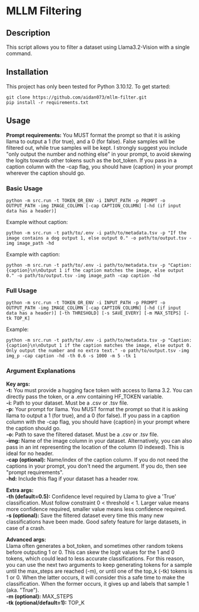 # MLLM Filtering

## Description
This script allows you to filter a dataset using Llama3.2-Vision with a single command.

## Installation

This project has only been tested for Python 3.10.12. To get started:

```
git clone https://github.com/aidan073/mllm-filter.git
pip install -r requirements.txt
```

## Usage
**Prompt requirements:** You MUST format the prompt so that it is asking llama to output a 1 (for true), and a 0 (for false). False samples will be filtered out, while true samples will be kept. I strongly suggest you include "only output the number and nothing else" in your prompt, to avoid skewing the logits towards other tokens such as the bot_token. If you pass in a caption column with the -cap flag, you should have {caption} in your prompt wherever the caption should go.

### Basic Usage
```
python -m src.run -t TOKEN_OR_ENV -i INPUT_PATH -p PROMPT -o OUTPUT_PATH -img IMAGE_COLUMN [-cap CAPTION_COLUMN] [-hd (if input data has a header)]
```
Example without caption:
```
python -m src.run -t path/to/.env -i path/to/metadata.tsv -p "If the image contains a dog output 1, else output 0." -o path/to/output.tsv -img image_path -hd
```
Example with caption:
```
python -m src.run -t path/to/.env -i path/to/metadata.tsv -p "Caption: {caption}\n\nOutput 1 if the caption matches the image, else output 0." -o path/to/output.tsv -img image_path -cap caption -hd
```

### Full Usage
```
python -m src.run -t TOKEN_OR_ENV -i INPUT_PATH -p PROMPT -o OUTPUT_PATH -img IMAGE_COLUMN [-cap CAPTION_COLUMN] [-hd (if input data has a header)] [-th THRESHOLD] [-s SAVE_EVERY] [-m MAX_STEPS] [-tk TOP_K]
```
Example:
```
python -m src.run -t path/to/.env -i path/to/metadata.tsv -p "Caption: {caption}\n\nOutput 1 if the caption matches the image, else output 0. Only output the number and no extra text." -o path/to/output.tsv -img img_p -cap caption -hd -th 0.6 -s 1000 -m 5 -tk 1
```

### Argument Explanations  
**Key args:**  
**-t:** You must provide a hugging face token with access to llama 3.2. You can directly pass the token, or a .env containing HF_TOKEN variable.  
**-i:** Path to your dataset. Must be a .csv or .tsv file.  
**-p:** Your prompt for llama. You MUST format the prompt so that it is asking llama to output a 1 (for true), and a 0 (for false). If you pass in a caption column with the -cap flag, you should have {caption} in your prompt where the caption should go.  
**-o:** Path to save the filtered dataset. Must be a .csv or .tsv file.  
**-img:** Name of the image column in your dataset. Alternatively, you can also pass in an int representing the location of the column (0 indexed). This is ideal for no header.  
**-cap (optional):** Name/index of the caption column. If you do not need the captions in your prompt, you don't need the argument. If you do, then see "prompt requirements".  
**-hd:** Include this flag if your dataset has a header row.  
  
**Extra args:**  
**-th (default=0.5):** Confidence level required by Llama to give a 'True' classification. Must follow constraint 0 < threshold < 1. Larger value means more confidence required, smaller value means less confidence required.  
**-s (optional):** Save the filtered dataset every time this many new classifications have been made. Good safety feature for large datasets, in case of a crash.  
  
**Advanced args:**  
Llama often generates a bot_token, and sometimes other random tokens before outputing 1 or 0. This can skew the logit values for the 1 and 0 tokens, which could lead to less accurate classifications. For this reason, you can use the next two arguments to keep generating tokens for a sample until the max_steps are reached (-m), or until one of the top_k (-tk) tokens is 1 or 0. When the latter occurs, it will consider this a safe time to make the classification. When the former occurs, it gives up and labels that sample 1 (aka. "True").  
**-m (optional):** MAX_STEPS  
**-tk (optional/default=1):** TOP_K